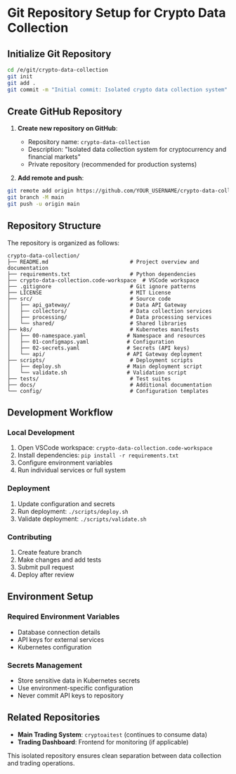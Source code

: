 # Git Repository Setup for Crypto Data Collection

## Initialize Git Repository

```bash
cd /e/git/crypto-data-collection
git init
git add .
git commit -m "Initial commit: Isolated crypto data collection system"
```

## Create GitHub Repository

1. **Create new repository on GitHub**:
   - Repository name: `crypto-data-collection`
   - Description: "Isolated data collection system for cryptocurrency and financial markets"
   - Private repository (recommended for production systems)

2. **Add remote and push**:
```bash
git remote add origin https://github.com/YOUR_USERNAME/crypto-data-collection.git
git branch -M main
git push -u origin main
```

## Repository Structure

The repository is organized as follows:

```
crypto-data-collection/
├── README.md                          # Project overview and documentation
├── requirements.txt                   # Python dependencies
├── crypto-data-collection.code-workspace  # VSCode workspace
├── .gitignore                         # Git ignore patterns
├── LICENSE                            # MIT License
├── src/                               # Source code
│   ├── api_gateway/                   # Data API Gateway
│   ├── collectors/                    # Data collection services
│   ├── processing/                    # Data processing services
│   └── shared/                        # Shared libraries
├── k8s/                               # Kubernetes manifests
│   ├── 00-namespace.yaml             # Namespace and resources
│   ├── 01-configmaps.yaml            # Configuration
│   ├── 02-secrets.yaml               # Secrets (API keys)
│   └── api/                          # API Gateway deployment
├── scripts/                           # Deployment scripts
│   ├── deploy.sh                     # Main deployment script
│   └── validate.sh                   # Validation script
├── tests/                             # Test suites
├── docs/                              # Additional documentation
└── config/                            # Configuration templates
```

## Development Workflow

### Local Development
1. Open VSCode workspace: `crypto-data-collection.code-workspace`
2. Install dependencies: `pip install -r requirements.txt`
3. Configure environment variables
4. Run individual services or full system

### Deployment
1. Update configuration and secrets
2. Run deployment: `./scripts/deploy.sh`
3. Validate deployment: `./scripts/validate.sh`

### Contributing
1. Create feature branch
2. Make changes and add tests
3. Submit pull request
4. Deploy after review

## Environment Setup

### Required Environment Variables
- Database connection details
- API keys for external services
- Kubernetes configuration

### Secrets Management
- Store sensitive data in Kubernetes secrets
- Use environment-specific configuration
- Never commit API keys to repository

## Related Repositories

- **Main Trading System**: `cryptoaitest` (continues to consume data)
- **Trading Dashboard**: Frontend for monitoring (if applicable)

This isolated repository ensures clean separation between data collection and trading operations.